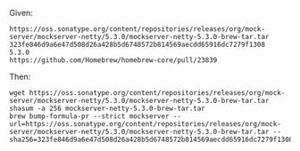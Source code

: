 Given:

    https://oss.sonatype.org/content/repositories/releases/org/mock-server/mockserver-netty/5.3.0/mockserver-netty-5.3.0-brew-tar.tar
    323fe846d9a6e47d508d26a428b5d6748572b814569aecdd65916dc7279f1308
    5.3.0
    https://github.com/Homebrew/homebrew-core/pull/23839

Then:

    wget https://oss.sonatype.org/content/repositories/releases/org/mock-server/mockserver-netty/5.3.0/mockserver-netty-5.3.0-brew-tar.tar
    shasum -a 256 mockserver-netty-5.3.0-brew-tar.tar
    brew bump-formula-pr --strict mockserver --url=https://oss.sonatype.org/content/repositories/releases/org/mock-server/mockserver-netty/5.3.0/mockserver-netty-5.3.0-brew-tar.tar --sha256=323fe846d9a6e47d508d26a428b5d6748572b814569aecdd65916dc7279f1308 

